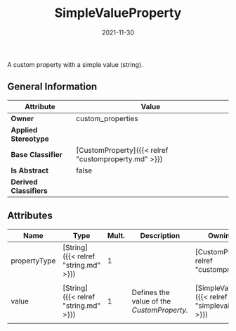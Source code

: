 ﻿---
title: SimpleValueProperty
toc: false
type: specs
date: "2021-11-30"
draft: false
specification: VEC
version: 2.0.0-rc1
documentType: "Recommendation"
elementType: Class
classes:
  - SimpleValueProperty
menu_name: vec-2.0.0-rc1
---
<p>A custom property with a simple value (string). </p>

## General Information

| Attribute               | Value |
|-------------------------|-------|
| **Owner**               | custom_properties |
| **Applied Stereotype**  |   |
| **Base Classifier**     | [CustomProperty]({{< relref "customproperty.md" >}})<br/>  |
| **Is Abstract**         | false |
| **Derived Classifiers** |   |

## Attributes
|  Name  |  Type  |  Mult.  |  Description  |  Owning Classifier  |
|--------|--------|---------|---------------|--------------|
|propertyType | [String]({{< relref "string.md" >}}) | 1 |  | [CustomProperty]({{< relref "customproperty.md" >}}) |
|value | [String]({{< relref "string.md" >}}) | 1 | <p> Defines the value of the <i>CustomProperty.</i>      </p> | [SimpleValueProperty]({{< relref "simplevalueproperty.md" >}}) |

